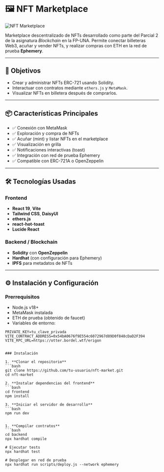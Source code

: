 # 🖼️ NFT Marketplace

![NFT Marketplace](https://via.placeholder.com/1200x400?text=NFT+Marketplace)

Marketplace descentralizado de NFTs desarrollado como parte del Parcial 2 de la asignatura *Blockchain* en la FP-UNA. Permite conectar billeteras Web3, acuñar y vender NFTs, y realizar compras con ETH en la red de prueba **Ephemery**.

---

## 🎯 Objetivos

- Crear y administrar NFTs ERC-721 usando Solidity.
- Interactuar con contratos mediante `ethers.js` y `MetaMask`.
- Visualizar NFTs en billetera después de comprarlos.

---

## 📦 Características Principales

- ✅ Conexión con MetaMask
- ✅ Exploración y compra de NFTs
- ✅ Acuñar (mint) y listar NFTs en el marketplace
- ✅ Visualización en grilla
- ✅ Notificaciones interactivas (toast)
- ✅ Integración con red de prueba Ephemery
- ✅ Compatible con ERC-721A o OpenZeppelin

---

## 🛠️ Tecnologías Usadas

### Frontend
- **React 19**, **Vite**
- **Tailwind CSS**, **DaisyUI**
- **ethers.js**
- **react-hot-toast**
- **Lucide React**

### Backend / Blockchain
- **Solidity** con **OpenZeppelin**
- **Hardhat** (con configuración para Ephemery)
- **IPFS** para metadatos de NFTs

---

## ⚙️ Instalación y Configuración

### Prerrequisitos

- Node.js v18+
- MetaMask instalada
- ETH de prueba (obtenido de faucet)
- Variables de entorno:

```env
PRIVATE_KEY=tu_clave_privada
VITE_CONTRACT_ADDRESS=0x54bA0676f9E554c6072967d89D0f848cDaD2F394
VITE_RPC_URL=https://otter.bordel.wtf/erigon


### Instalación

1. **Clonar el repositorio**
```bash
git clone https://github.com/tu-usuario/nft-market.git
cd nft-market

2. **Instalar dependencias del frontend**
```bash
cd frontend
npm install

3. **Iniciar el servidor de desarrollo**
```bash
npm run dev


1. **Compilar contratos**
```bash
cd backend
npx hardhat compile

# Ejecutar tests
npx hardhat test

# Desplegar en red de prueba
npx hardhat run scripts/deploy.js --network ephemery